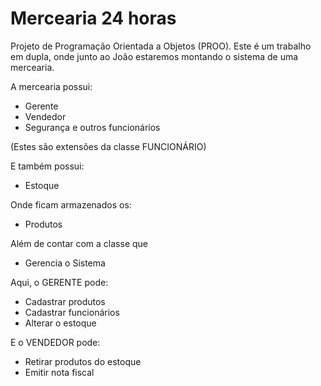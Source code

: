 # Mercearia 24 horas
Projeto de Programação Orientada a Objetos (PROO).
Este é um trabalho em dupla, onde junto ao João estaremos montando o sistema de uma mercearia.

A mercearia possui:
  * Gerente
  * Vendedor
  * Segurança e outros funcionários
 
(Estes são extensões da classe FUNCIONÁRIO)

E também possui:

  * Estoque
 
Onde ficam armazenados os:
  * Produtos
 
Além de contar com a classe que
  * Gerencia o Sistema

Aqui, o GERENTE pode:
* Cadastrar produtos
* Cadastrar funcionários
* Alterar o estoque

E o VENDEDOR pode:
* Retirar produtos do estoque
* Emitir nota fiscal
  
